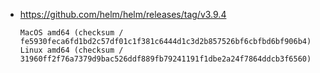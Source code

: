 - https://github.com/helm/helm/releases/tag/v3.9.4

  ```plain
  MacOS amd64 (checksum / fe5930feca6fd1bd2c57df01c1f381c6444d1c3d2b857526bf6cbfbd6bf906b4)
  Linux amd64 (checksum / 31960ff2f76a7379d9bac526ddf889fb79241191f1dbe2a24f7864ddcb3f6560)
  ```
